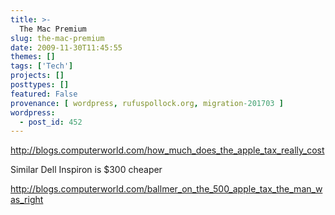 ```yaml
---
title: >-
  The Mac Premium
slug: the-mac-premium
date: 2009-11-30T11:45:55
themes: []
tags: ['Tech']
projects: []
posttypes: []
featured: False
provenance: [ wordpress, rufuspollock.org, migration-201703 ]
wordpress:
  - post_id: 452
---
```


<http://blogs.computerworld.com/how_much_does_the_apple_tax_really_cost>

Similar Dell Inspiron is $300 cheaper 

<http://blogs.computerworld.com/ballmer_on_the_500_apple_tax_the_man_was_right>


